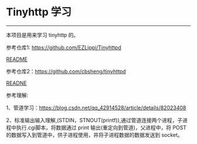 # Tinyhttp 学习
---

本项目是用来学习 tinyhttp 的。

参考仓库1: https://github.com/EZLippi/Tinyhttpd

[README](./1.md)

参考仓库2：https://github.com/cbsheng/tinyhttpd

[READNE](/2.md)

参考理解:

1、管道学习：https://blog.csdn.net/qq_42914528/article/details/82023408

2、标准输出输入理解,(STDIN，STNOUT(printf)),通过管道连接两个进程，子进程中执行.cgi脚本，将数据通过 print 输出(重定向到管道)，父进程中，将 POST 的数据写入到管道中，供子进程使用，并将子进程数据的数据发送到 socket。
